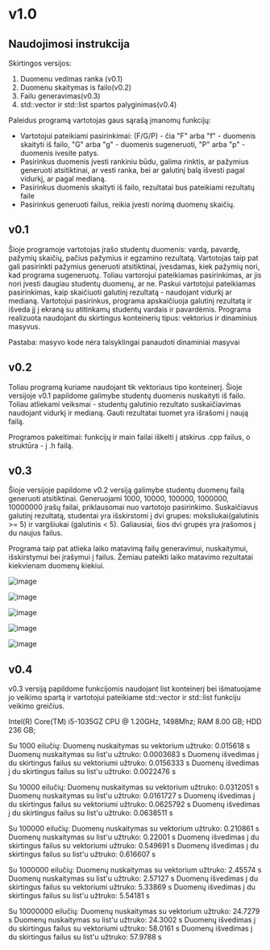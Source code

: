 # v1.0
## Naudojimosi instrukcija

Skirtingos versijos:

1. Duomenu vedimas ranka (v0.1)
2. Duomenu skaitymas is failo(v0.2)
3. Failu generavimas(v0.3)
4. std::vector ir std::list spartos palyginimas(v0.4)

Paleidus programą vartotojas gaus sąrašą įmanomų funkcijų:
- Vartotojui pateikiami pasirinkimai: (F/G/P) - čia "F" arba "f" - duomenis skaityti iš failo, "G" arba "g" - duomenis sugeneruoti, "P" arba "p" - duomenis ivesite patys.
- Pasirinkus duomenis įvesti rankiniu būdu, galima rinktis, ar pažymius generuoti atsitiktinai, ar vesti ranka, bei ar galutinį balą išvesti pagal vidurkį, ar pagal medianą.
- Pasirinkus duomenis skaityti iš failo, rezultatai bus pateikiami rezultatų faile
- Pasirinkus generuoti failus, reikia įvesti norimą duomenų skaičių.

## v0.1

Šioje programoje vartotojas įrašo studentų duomenis: vardą, pavardę, pažymių skaičių, pačius pažymius ir egzamino rezultatą. Vartotojas taip pat gali pasirinkti pažymius generuoti atsitiktinai, įvesdamas, kiek pažymių nori, kad programa sugeneruotų. Toliau vartorojui pateikiamas pasirinkimas, ar jis nori įvesti daugiau studentų duomenų, ar ne. Paskui vartotojui pateikiamas pasirinkimas, kaip skaičiuoti galutinį rezultatą - naudojant vidurkį ar medianą. Vartotojui pasirinkus, programa apskaičiuoja galutinį rezultatą ir išveda jį į ekraną su atitinkamų studentų vardais ir pavardėmis. Programa realizuota naudojant du skirtingus konteinerių tipus: vektorius ir dinaminius masyvus.

Pastaba: masyvo kode nėra taisyklingai panaudoti dinaminiai masyvai

## v0.2

Toliau programą kuriame naudojant tik vektoriaus tipo konteinerį. Šioje versijoje v0.1 papildome galimybe studentų duomenis nuskaityti iš failo. Toliau atliekami veiksmai - studentų galutinio rezultato suskaičiavimas naudojant vidurkį ir medianą. Gauti rezultatai tuomet yra išrašomi į naują failą.

Programos pakeitimai: funkcijų ir main failai iškelti į atskirus .cpp failus, o struktūra - į .h failą.

## v0.3

Šioje versijoje papildome v0.2 versiją galimybe studentų duomenų failą generuoti atsitiktinai. Generuojami 1000, 10000, 100000, 1000000, 10000000 įrašų failai, priklausomai nuo vartotojo pasirinkimo. Suskaičiavus galutinį rezultatą, studentai yra išskirstomi į dvi grupes: moksliukai(galutinis >= 5) ir vargšiukai (galutinis < 5). Galiausiai, šios dvi grupės yra įrašomos į du naujus failus.

Programa taip pat atlieka laiko matavimą failų generavimui, nuskaitymui, išskirstymui bei įrašymui į failus. Žemiau pateikti laiko matavimo rezultatai kiekvienam duomenų kiekiui.

![image](https://user-images.githubusercontent.com/113659762/211027105-93744cfd-7591-49f1-abbf-0c27d74371f1.png)


![image](https://user-images.githubusercontent.com/113659762/211027125-b293a86a-b7f2-45d8-9102-ccf904ecda97.png)


![image](https://user-images.githubusercontent.com/113659762/211027194-4c23421d-45be-478f-bc56-26a6cb2e3c65.png)


![image](https://user-images.githubusercontent.com/113659762/211027223-2bdec387-2d15-49ca-9c79-7c4d8190d7c6.png)


![image](https://user-images.githubusercontent.com/113659762/211027263-262cba21-34ba-486a-9eac-8eea2e9d25ce.png)



## v0.4

v0.3 versiją papildome funkcijomis naudojant list konteinerį bei išmatuojame jo veikimo spartą ir vartotojui pateikiame std::vector ir std::list funkciju veikimo greičius.

Intel(R) Core(TM) i5-1035GZ CPU @ 1.20GHz, 1498Mhz; RAM 8.00 GB; HDD 236 GB;

Su 1000 eilučių: Duomenų nuskaitymas su vektorium užtruko: 0.015618 s Duomenų nuskaitymas su list'u užtruko: 0.0003683 s Duomenų išvedimas į du skirtingus failus su vektoriumi užtruko: 0.0156333 s Duomenų išvedimas į du skirtingus failus su list'u užtruko: 0.0022476 s

Su 10000 eilučių: Duomenų nuskaitymas su vektorium užtruko: 0.0312051 s Duomenų nuskaitymas su list'u užtruko: 0.0161727 s Duomenų išvedimas į du skirtingus failus su vektoriumi užtruko: 0.0625792 s Duomenų išvedimas į du skirtingus failus su list'u užtruko: 0.0638511 s

Su 100000 eilučių: Duomenų nuskaitymas su vektorium užtruko: 0.210861 s Duomenų nuskaitymas su list'u užtruko: 0.22001 s Duomenų išvedimas į du skirtingus failus su vektoriumi užtruko: 0.549691 s Duomenų išvedimas į du skirtingus failus su list'u užtruko: 0.616607 s

Su 1000000 eilučių: Duomenų nuskaitymas su vektorium užtruko: 2.45574 s Duomenų nuskaitymas su list'u užtruko: 2.57127 s Duomenų išvedimas į du skirtingus failus su vektoriumi užtruko: 5.33869 s Duomenų išvedimas į du skirtingus failus su list'u užtruko: 5.54181 s

Su 10000000 eilučių: Duomenų nuskaitymas su vektorium užtruko: 24.7279 s Duomenų nuskaitymas su list'u užtruko: 24.3002 s Duomenų išvedimas į du skirtingus failus su vektoriumi užtruko: 58.0161 s Duomenų išvedimas į du skirtingus failus su list'u užtruko: 57.9788 s
